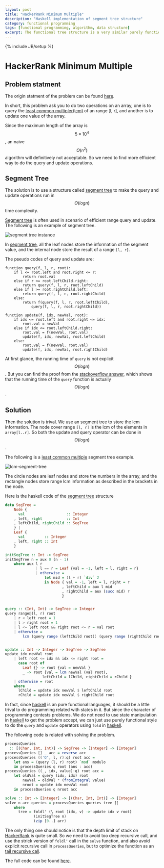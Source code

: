```yaml
---
layout: post
title: "HackerRank Minimum Multiple"
description: "Haskell implementation of segment tree structure"
category: functional programming
tags: [functional programming, algorithm, data structure]
excerpt: The functional tree structure is a very similar purely functional 
---
```

{% include JB/setup %}


# HackerRank Minimum Multiple

## Problem statment

The origin statment of the problem can be found [here][5].

In short, this problem ask you to do two operations on an array, one is to 
query the [least common multipler(lcm)][1] of an range [l, r], and another is 
to update one value of the array. 


Since the maximum length of the array is $$ 5 \times 10^4 $$, an naive 
$$ O(n^2) $$ algorithm will definitively not acceptable. So we need to find
more efficient way to do the query and update operations.

## Segment Tree

The solution is to use a structure called [segment tree][2] to make the query
and update operations run in $$ O(log{n}) $$ time complexity.

[Segment tree][2] is often used in scenario of efficient range query and 
update. The following is an example of segment tree. 

![segment tree instance](http://goo.gl/nZuxFi)

In [segment tree][2], all the leaf nodes store the information of the segment
value, and the internal node store the result of a range `[l, r]`. 

The pseudo codes of query and update are:

```
function query(f, l, r, root):
	if l <= root.left and root.right <= r:
		return root.val
	else if r <= root.leftChild.right:
		return query(f, l, r, root.leftChild)
	else if l >= root.rightChild.left:
		return query(f, l, r, root.rightChild)
	else:
		return f(query(f, l, r, root.leftChild),
			query(f, l, r, root.rightChild))

function update(f, idx, newVal, root):
	if idx <= root.left and root.right <= idx:
		root.val = newVal
	else if idx <= root.leftChild.right:
		root.val = f(newVal, root.val)
		update(f, idx, newVal, root.leftChild)
	else:
		root.val = f(newVal, root.val)
		update(f, idx, newVal, root.rightChild)
```

At first glance, the running time of `query` is not explicit $$ O(log{n}) $$. 
But you can find the proof from the [stackoverflow answer][3], which shows 
that the running time of the `query` function is actually $$ O(log{n}) $$.


## Solution

Then the solution is trival. We use an segment tree to store the lcm 
information. The node cover range `[l, r]` is the lcm of the elements in 
`array[l..r]`. So both the update and query operator can be done in $$ 
O(log{n}) $$.

The following is a [least common multiple][1] segment tree example.

![lcm-segment-tree]({{site.url}}/assets/images/lcm-segtree.svg)

The circle nodes are leaf nodes and store the numbers in the array, and the 
rectangle nodes store range lcm information as described in the brackets in
the node.

Here is the haskell code of the [segment tree][2] structure

```haskell
data SegTree =
    Node {
      val                   :: Integer
    , left, right           :: Int
    , leftChild, rightChild :: SegTree
    } |
    Leaf {
      val         :: Integer
    , left, right :: Int
    }

initSegTree :: Int -> SegTree
initSegTree n = aux 0 (n - 1)
    where aux l r
              | l == r = Leaf {val = -1, left = l, right = r}
              | otherwise =
                  let mid = (l + r) `div` 2
                  in Node { val = -1, left = l, right = r
                          , leftChild = aux l mid
                          , rightChild = aux (succ mid) r
                          }


query :: (Int, Int) -> SegTree -> Integer
query range@(l, r) root
    | r < left root = 1
    | l > right root = 1
    | l <= left root && right root <= r = val root
    | otherwise =
        lcm (query range (leftChild root)) (query range (rightChild root))


update :: Int -> Integer -> SegTree -> SegTree
update idx newVal root
    | left root <= idx && idx <= right root =
      case root of
        Leaf {} -> root {val = newVal }
        _ -> root {val = lcm newVal (val root),
                 leftChild = lChild, rightChild = rChild }
    | otherwise = root
    where
      lChild = update idx newVal $ leftChild root
      rChild = update idx newVal $ rightChild root
```

In fact, since [haskell][4] is an pure functional languages, it should
be a little trival to do programming related with states in it. But since
the character of programming contests problems. We do not need to use 
state manipulation in [haskell][4] to get the problem accept, we can just
use purely functional style to do the `query` and `update` operators using 
`fold` in [haskell][4].

The following code is related with solving the problem.

```haskell
processQueries
  :: [(Char, Int, Int)] -> SegTree -> [Integer] -> [Integer]
processQueries [] _ acc = reverse acc
processQueries (('Q', l, r):q) root acc =
    let ans = (query (l, r) root) `mod` modulo
    in processQueries q root (ans : acc)
processQueries ((_, idx, value):q) root acc =
    let oldVal = query (idx, idx) root
        newVal = oldVal * (fromIntegral value)
        nroot = update idx newVal root
    in processQueries q nroot acc

solve :: Int -> [Integer] -> [(Char, Int, Int)] -> [Integer]
solve n arr queries = processQueries queries tree []
    where
      tree = foldl' (\ root (idx, v) -> update idx v root)
             (initSegTree n)
             (zip [0..] arr)
```

The only thing one should notice is that the depth limit of stack on 
[HackerRank][6] is quite small. So we need to avoid too deep recursive
call, and use the strick version of `foldl'` call  in the `solve` function, 
and also avoid explicit recursive call in `processQueries`, but to optimize
the function as an [tail recursive call][7].

The full code can be found [here][8].


[1]: http://en.wikipedia.org/wiki/Least_common_multiple
[2]: http://en.wikipedia.org/wiki/Segment_tree
[3]: http://goo.gl/mM3Pyp
[4]: https://www.haskell.org/
[5]: https://www.hackerrank.com/challenges/minimum-multiple
[6]: https://www.hackerrank.com/
[7]: http://en.wikipedia.org/wiki/Tail_call
[8]: http://goo.gl/MmW19X
